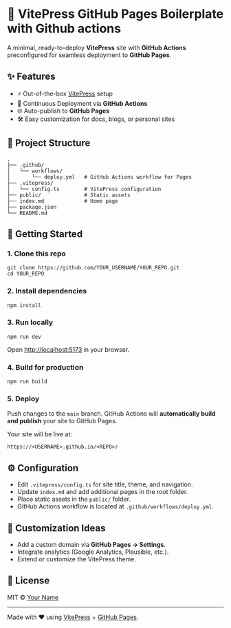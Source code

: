 # 📖 VitePress GitHub Pages Boilerplate with Github actions

A minimal, ready-to-deploy **VitePress** site with **GitHub Actions** preconfigured for seamless deployment to **GitHub Pages**.

## ✨ Features

* ⚡️ Out-of-the-box [VitePress](https://vitepress.dev/) setup
* 🚀 Continuous Deployment via **GitHub Actions**
* 🌐 Auto-publish to **GitHub Pages**
* 🛠️ Easy customization for docs, blogs, or personal sites

## 📂 Project Structure

```
.
├── .github/
│   └── workflows/
│       └── deploy.yml   # GitHub Actions workflow for Pages
├── .vitepress/
│   └── config.ts        # VitePress configuration
├── public/              # Static assets
├── index.md             # Home page
├── package.json
└── README.md
```

## 🚀 Getting Started

### 1. Clone this repo

```
git clone https://github.com/YOUR_USERNAME/YOUR_REPO.git
cd YOUR_REPO
```

### 2. Install dependencies

```
npm install
```

### 3. Run locally

```
npm run dev
```

Open [http://localhost:5173](http://localhost:5173) in your browser.

### 4. Build for production

```
npm run build
```

### 5. Deploy

Push changes to the `main` branch. GitHub Actions will **automatically build and publish** your site to GitHub Pages.

Your site will be live at:

```
https://<USERNAME>.github.io/<REPO>/
```

## ⚙️ Configuration

* Edit `.vitepress/config.ts` for site title, theme, and navigation.
* Update `index.md` and add additional pages in the root folder.
* Place static assets in the `public/` folder.
* GitHub Actions workflow is located at `.github/workflows/deploy.yml`.

## 🧩 Customization Ideas

* Add a custom domain via **GitHub Pages → Settings**.
* Integrate analytics (Google Analytics, Plausible, etc.).
* Extend or customize the VitePress theme.

## 📜 License

MIT © [Your Name](https://github.com/YOUR_USERNAME)

---

Made with ❤️ using [VitePress](https://vitepress.dev/) + [GitHub Pages](https://pages.github.com/).
